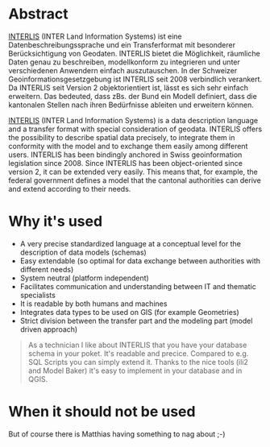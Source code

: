 # Abstract

[INTERLIS](https://www.interlis.ch/) (INTER Land Information Systems) ist eine Datenbeschreibungssprache und ein Transferformat mit besonderer Berücksichtigung von Geodaten. INTERLIS bietet die Möglichkeit, räumliche Daten genau zu beschreiben, modellkonform zu integrieren und unter verschiedenen Anwendern einfach auszutauschen. In der Schweizer Geoinformationsgesetzgebung ist INTERLIS seit 2008 verbindlich verankert. Da INTERLIS seit Version 2 objektorientiert ist, lässt es sich sehr einfach erweitern. Das bedeuted, dass zBs. der Bund ein Modell definiert, dass die kantonalen Stellen nach ihren Bedürfnisse ableiten und erweitern können.

[INTERLIS](https://www.interlis.ch/) (INTER Land Information Systems) is a data description language and a transfer format with special consideration of geodata. INTERLIS offers the possibility to describe spatial data precisely, to integrate them in conformity with the model and to exchange them easily among different users. INTERLIS has been bindingly anchored in Swiss geoinformation legislation since 2008. Since INTERLIS has been object-oriented since version 2, it can be extended very easily. This means that, for example, the federal government defines a model that the cantonal authorities can derive and extend according to their needs.

# Why it's used
- A very precise standardized language at a conceptual level for the description of
data models (schemas)
- Easy extendable (so optimal for data exchange between authorities with different needs)
- System neutral (platform independent)
- Facilitates communication and understanding between IT and thematic specialists
- It is readable by both humans and machines
- Integrates data types to be used on GIS (for example Geometries)
- Strict division between the transfer part and the modeling part (model driven
approach)

> As a technician I like about INTERLIS that you have your database schema in your poket. It's readable and precice. Compared to e.g. SQL Scripts you can simply extend it. Thanks to the nice tools (ili2 and Model Baker) it's easy to implement in your database and in QGIS.

# When it should not be used
But of course there is Matthias having something to nag about ;-)